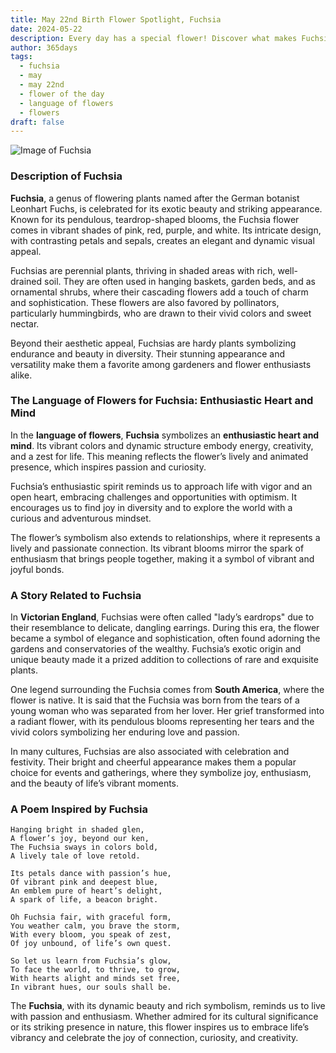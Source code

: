 ```yaml
---
title: May 22nd Birth Flower Spotlight, Fuchsia
date: 2024-05-22
description: Every day has a special flower! Discover what makes Fuchsia unique as today’s birth flower and its symbolic meaning.
author: 365days
tags:
  - fuchsia
  - may
  - may 22nd
  - flower of the day
  - language of flowers
  - flowers
draft: false
---
```


![Image of Fuchsia](https://cdn.pixabay.com/photo/2013/09/03/19/25/fuchsia-178705_1280.jpg#center)


### Description of Fuchsia

**Fuchsia**, a genus of flowering plants named after the German botanist Leonhart Fuchs, is celebrated for its exotic beauty and striking appearance. Known for its pendulous, teardrop-shaped blooms, the Fuchsia flower comes in vibrant shades of pink, red, purple, and white. Its intricate design, with contrasting petals and sepals, creates an elegant and dynamic visual appeal.

Fuchsias are perennial plants, thriving in shaded areas with rich, well-drained soil. They are often used in hanging baskets, garden beds, and as ornamental shrubs, where their cascading flowers add a touch of charm and sophistication. These flowers are also favored by pollinators, particularly hummingbirds, who are drawn to their vivid colors and sweet nectar.

Beyond their aesthetic appeal, Fuchsias are hardy plants symbolizing endurance and beauty in diversity. Their stunning appearance and versatility make them a favorite among gardeners and flower enthusiasts alike.

### The Language of Flowers for Fuchsia: Enthusiastic Heart and Mind

In the **language of flowers**, **Fuchsia** symbolizes an **enthusiastic heart and mind**. Its vibrant colors and dynamic structure embody energy, creativity, and a zest for life. This meaning reflects the flower’s lively and animated presence, which inspires passion and curiosity.

Fuchsia’s enthusiastic spirit reminds us to approach life with vigor and an open heart, embracing challenges and opportunities with optimism. It encourages us to find joy in diversity and to explore the world with a curious and adventurous mindset.

The flower’s symbolism also extends to relationships, where it represents a lively and passionate connection. Its vibrant blooms mirror the spark of enthusiasm that brings people together, making it a symbol of vibrant and joyful bonds.

### A Story Related to Fuchsia

In **Victorian England**, Fuchsias were often called "lady’s eardrops" due to their resemblance to delicate, dangling earrings. During this era, the flower became a symbol of elegance and sophistication, often found adorning the gardens and conservatories of the wealthy. Fuchsia’s exotic origin and unique beauty made it a prized addition to collections of rare and exquisite plants.

One legend surrounding the Fuchsia comes from **South America**, where the flower is native. It is said that the Fuchsia was born from the tears of a young woman who was separated from her lover. Her grief transformed into a radiant flower, with its pendulous blooms representing her tears and the vivid colors symbolizing her enduring love and passion.

In many cultures, Fuchsias are also associated with celebration and festivity. Their bright and cheerful appearance makes them a popular choice for events and gatherings, where they symbolize joy, enthusiasm, and the beauty of life’s vibrant moments.

### A Poem Inspired by Fuchsia

```
Hanging bright in shaded glen,  
A flower’s joy, beyond our ken,  
The Fuchsia sways in colors bold,  
A lively tale of love retold.  

Its petals dance with passion’s hue,  
Of vibrant pink and deepest blue,  
An emblem pure of heart’s delight,  
A spark of life, a beacon bright.  

Oh Fuchsia fair, with graceful form,  
You weather calm, you brave the storm,  
With every bloom, you speak of zest,  
Of joy unbound, of life’s own quest.  

So let us learn from Fuchsia’s glow,  
To face the world, to thrive, to grow,  
With hearts alight and minds set free,  
In vibrant hues, our souls shall be.  
```

The **Fuchsia**, with its dynamic beauty and rich symbolism, reminds us to live with passion and enthusiasm. Whether admired for its cultural significance or its striking presence in nature, this flower inspires us to embrace life’s vibrancy and celebrate the joy of connection, curiosity, and creativity.